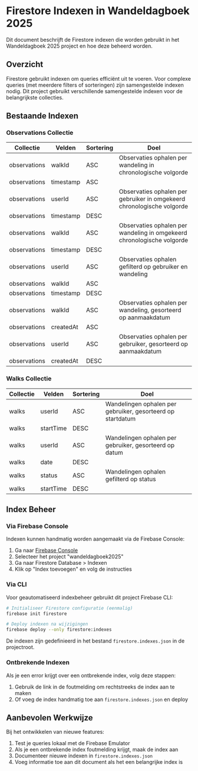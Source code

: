 # Firestore Indexen in Wandeldagboek 2025

Dit document beschrijft de Firestore indexen die worden gebruikt in het Wandeldagboek 2025 project en hoe deze beheerd worden.

## Overzicht

Firestore gebruikt indexen om queries efficiënt uit te voeren. Voor complexe queries (met meerdere filters of sorteringen) zijn samengestelde indexen nodig. Dit project gebruikt verschillende samengestelde indexen voor de belangrijkste collecties.

## Bestaande Indexen

### Observations Collectie

| Collectie | Velden | Sortering | Doel |
|-----------|--------|-----------|------|
| observations | walkId | ASC | Observaties ophalen per wandeling in chronologische volgorde |
| observations | timestamp | ASC | |
| observations | userId | ASC | Observaties ophalen per gebruiker in omgekeerd chronologische volgorde |
| observations | timestamp | DESC | |
| observations | walkId | ASC | Observaties ophalen per wandeling in omgekeerd chronologische volgorde |
| observations | timestamp | DESC | |
| observations | userId | ASC | Observaties ophalen gefilterd op gebruiker en wandeling |
| observations | walkId | ASC | |
| observations | timestamp | DESC | |
| observations | walkId | ASC | Observaties ophalen per wandeling, gesorteerd op aanmaakdatum |
| observations | createdAt | ASC | |
| observations | userId | ASC | Observaties ophalen per gebruiker, gesorteerd op aanmaakdatum |
| observations | createdAt | DESC | |

### Walks Collectie

| Collectie | Velden | Sortering | Doel |
|-----------|--------|-----------|------|
| walks | userId | ASC | Wandelingen ophalen per gebruiker, gesorteerd op startdatum |
| walks | startTime | DESC | |
| walks | userId | ASC | Wandelingen ophalen per gebruiker, gesorteerd op datum |
| walks | date | DESC | |
| walks | status | ASC | Wandelingen ophalen gefilterd op status |
| walks | startTime | DESC | |

## Index Beheer

### Via Firebase Console

Indexen kunnen handmatig worden aangemaakt via de Firebase Console:
1. Ga naar [Firebase Console](https://console.firebase.google.com/)
2. Selecteer het project "wandeldagboek2025"
3. Ga naar Firestore Database > Indexen
4. Klik op "Index toevoegen" en volg de instructies

### Via CLI

Voor geautomatiseerd indexbeheer gebruikt dit project Firebase CLI:

```bash
# Initialiseer Firestore configuratie (eenmalig)
firebase init firestore

# Deploy indexen na wijzigingen
firebase deploy --only firestore:indexes
```

De indexen zijn gedefinieerd in het bestand `firestore.indexes.json` in de projectroot.

### Ontbrekende Indexen

Als je een error krijgt over een ontbrekende index, volg deze stappen:
1. Gebruik de link in de foutmelding om rechtstreeks de index aan te maken
2. Of voeg de index handmatig toe aan `firestore.indexes.json` en deploy

## Aanbevolen Werkwijze

Bij het ontwikkelen van nieuwe features:
1. Test je queries lokaal met de Firebase Emulator
2. Als je een ontbrekende index foutmelding krijgt, maak de index aan
3. Documenteer nieuwe indexen in `firestore.indexes.json`
4. Voeg informatie toe aan dit document als het een belangrijke index is 